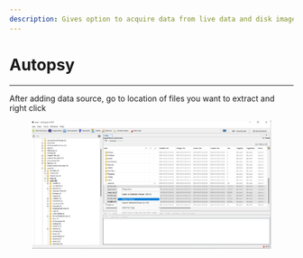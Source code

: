 ```yaml
---
description: Gives option to acquire data from live data and disk image
---
```


# Autopsy

***

After adding data source, go to location of files you want to extract and right click

<figure><img src="../../.gitbook/assets/image.png" alt=""><figcaption></figcaption></figure>
